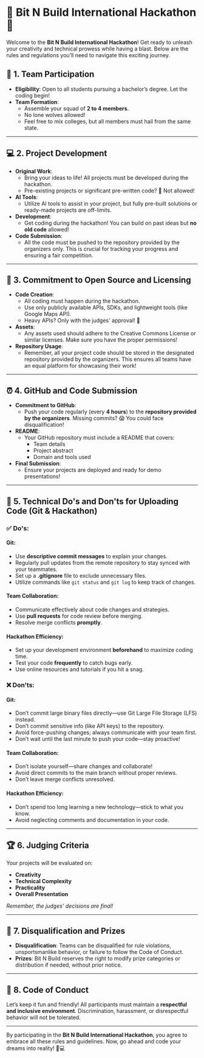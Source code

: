 # 🌟 Bit N Build International Hackathon 🚀

Welcome to the **Bit N Build International Hackathon**! Get ready to unleash your creativity and technical prowess while having a blast. Below are the rules and regulations you’ll need to navigate this exciting journey.

## 🎉 1. Team Participation

- **Eligibility**: Open to all students pursuing a bachelor’s degree. Let the coding begin!
- **Team Formation**: 
  - Assemble your squad of **2 to 4 members**. 
  - No lone wolves allowed! 
  - Feel free to mix colleges, but all members must hail from the same state. 

---

## 💻 2. Project Development

- **Original Work**: 
  - Bring your ideas to life! All projects must be developed during the hackathon. 
  - Pre-existing projects or significant pre-written code? 🚫 Not allowed!
- **AI Tools**: 
  - Utilize AI tools to assist in your project, but fully pre-built solutions or ready-made projects are off-limits.
- **Development**: 
  - Get coding during the hackathon! You can build on past ideas but **no old code** allowed!
- **Code Submission**: 
  - All the code must be pushed to the repository provided by the organizers only. This is crucial for tracking your progress and ensuring a fair competition.

---

## 📜 3. Commitment to Open Source and Licensing

- **Code Creation**: 
  - All coding must happen during the hackathon. 
  - Use only publicly available APIs, SDKs, and lightweight tools (like Google Maps API). 
  - Heavy APIs? Only with the judges' approval! 🧐
- **Assets**: 
  - Any assets used should adhere to the Creative Commons License or similar licenses. Make sure you have the proper permissions!
- **Repository Usage**: 
  - Remember, all your project code should be stored in the designated repository provided by the organizers. This ensures all teams have an equal platform for showcasing their work!

---

## ⏰ 4. GitHub and Code Submission

- **Commitment to GitHub**: 
  - Push your code regularly (every **4 hours**) to the **repository provided by the organizers**. Missing commits? 😱 You could face disqualification!
- **README**: 
  - Your GitHub repository must include a README that covers:
    - Team details
    - Project abstract
    - Domain and tools used
- **Final Submission**: 
  - Ensure your projects are deployed and ready for demo presentations! 

---

## 📝 5. Technical Do's and Don'ts for Uploading Code (Git & Hackathon)

### ✅ Do's:

#### Git:
- Use **descriptive commit messages** to explain your changes.
- Regularly pull updates from the remote repository to stay synced with your teammates.
- Set up a **.gitignore** file to exclude unnecessary files.
- Utilize commands like `git status` and `git log` to keep track of changes.

#### Team Collaboration:
- Communicate effectively about code changes and strategies.
- Use **pull requests** for code review before merging.
- Resolve merge conflicts **promptly**.

#### Hackathon Efficiency:
- Set up your development environment **beforehand** to maximize coding time.
- Test your code **frequently** to catch bugs early.
- Use online resources and tutorials if you hit a snag.

### ❌ Don'ts:

#### Git:
- Don’t commit large binary files directly—use Git Large File Storage (LFS) instead.
- Don’t commit sensitive info (like API keys) to the repository.
- Avoid force-pushing changes; always communicate with your team first.
- Don’t wait until the last minute to push your code—stay proactive!

#### Team Collaboration:
- Don’t isolate yourself—share changes and collaborate!
- Avoid direct commits to the main branch without proper reviews.
- Don’t leave merge conflicts unresolved.

#### Hackathon Efficiency:
- Don’t spend too long learning a new technology—stick to what you know.
- Avoid neglecting comments and documentation in your code.

---

## 🏆 6. Judging Criteria

Your projects will be evaluated on:
- **Creativity**
- **Technical Complexity**
- **Practicality**
- **Overall Presentation** 

*Remember, the judges’ decisions are final!*

---

## 🚫 7. Disqualification and Prizes

- **Disqualification**: Teams can be disqualified for rule violations, unsportsmanlike behavior, or failure to follow the Code of Conduct.
- **Prizes**: Bit N Build reserves the right to modify prize categories or distribution if needed, without prior notice.

---

## 🤝 8. Code of Conduct

Let’s keep it fun and friendly! All participants must maintain a **respectful and inclusive environment**. Discrimination, harassment, or disrespectful behavior will not be tolerated.

---

By participating in the **Bit N Build International Hackathon**, you agree to embrace all these rules and guidelines. Now, go ahead and code your dreams into reality! 🎨💻
